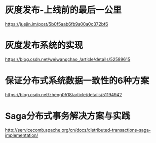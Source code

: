 # 灰度发布-上线前的最后一公里
https://juejin.im/post/5b0f5aab6fb9a00a0c372bf6
# 灰度发布系统的实现
https://blog.csdn.net/weiwangchao_/article/details/52589615
# 保证分布式系统数据一致性的6种方案
https://blog.csdn.net/zheng0518/article/details/51194942
# Saga分布式事务解决方案与实践
http://servicecomb.apache.org/cn/docs/distributed-transactions-saga-implementation/
